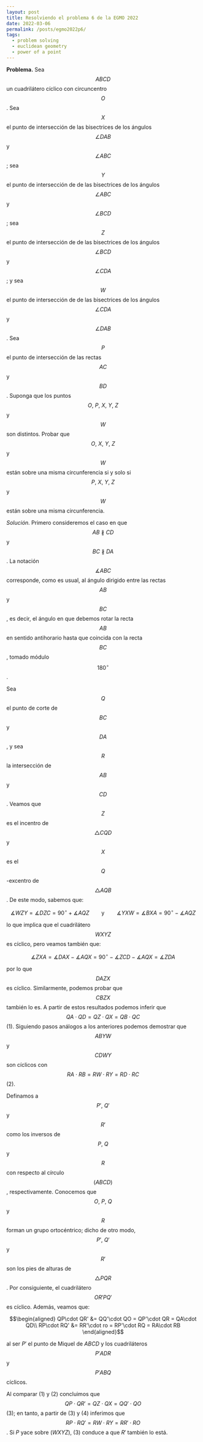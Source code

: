 ```yaml
---
layout: post
title: Resolviendo el problema 6 de la EGMO 2022
date: 2022-03-06
permalink: /posts/egmo2022p6/
tags:
  - problem solving
  - euclidean geometry
  - power of a point
---
```


**Problema.** Sea $$ABCD$$ un cuadrilátero cíclico con circuncentro $$O$$. Sea $$X$$ el punto de intersección de las bisectrices de los ángulos 
$$\angle DAB$$ y $$\angle ABC$$; sea $$Y$$ el punto de intersección de de las bisectrices de los ángulos $$\angle ABC$$ y $$\angle BCD$$; sea
$$Z$$ el punto de intersección de de las bisectrices de los ángulos $$\angle BCD$$ y $$\angle CDA$$; y sea $$W$$ el punto de intersección de
de las bisectrices de los ángulos $$\angle CDA$$ y $$\angle DAB$$. Sea $$P$$ el punto de intersección de las rectas $$AC$$ y $$BD$$. Suponga que los
puntos $$O,\ P,\ X,\ Y,\ Z$$ y $$W$$ son distintos. Probar que $$O,\ X,\ Y,\ Z$$ y $$W$$ están sobre una misma circunferencia si y solo si
$$P,\ X,\ Y,\ Z$$ y $$W$$ están sobre una misma circunferencia.

*Solución.* Primero consideremos el caso en que $$AB\nparallel CD$$ y $$BC\nparallel DA$$. La notación $$\measuredangle ABC$$ corresponde, como es usual, al ángulo dirigido entre las rectas $$AB$$ y $$BC$$, es decir, el ángulo en que debemos rotar la recta $$AB$$ en sentido antihorario hasta que coincida con la recta $$BC$$, tomado módulo $$180^{\circ}$$. 

Sea $$Q$$ el punto de corte de $$BC$$ y $$DA$$, y sea $$R$$ la intersección de $$AB$$ y $$CD$$. Veamos que $$Z$$ es el incentro de $$\bigtriangleup CQD$$ y $$X$$ es el $$Q$$-excentro de $$\bigtriangleup AQB$$. De este modo, sabemos que:

$$\measuredangle WZY = \measuredangle DZC = 90^{\circ} + \measuredangle AQZ \qquad \mbox{y} \qquad \measuredangle YXW = \measuredangle BXA = 90^{\circ} - \measuredangle AQZ$$

lo que implica que el cuadrilátero $$WXYZ$$ es cíclico, pero veamos también que:

$$\measuredangle ZXA = \measuredangle DAX - \measuredangle AQX = 90^{\circ} - \measuredangle ZCD - \measuredangle AQX = \measuredangle ZDA$$

por lo que $$DAZX$$ es cíclico. Similarmente, podemos probar que $$CBZX$$ también lo es. A partir de estos resultados podemos inferir que $$QA\cdot QD = QZ\cdot QX = QB\cdot QC$$ (1). Siguiendo pasos análogos a los anteriores podemos demostrar que $$ABYW$$ y $$CDWY$$ son cíclicos con $$RA\cdot RB = RW\cdot RY = RD \cdot RC$$ (2).

Definamos a $$P',\ Q'$$ y $$R'$$ como los inversos de $$P,\ Q$$ y $$R$$ con respecto al círculo $$(ABCD)$$, respectivamente. Conocemos que $$O,\ P,\ Q$$ y $$R$$ forman un grupo ortocéntrico; dicho de otro modo, $$P',\ Q'$$ y $$R'$$ son los pies de alturas de $$\bigtriangleup PQR$$. Por consiguiente, el cuadrilátero $$OR'PQ'$$ es cíclico. Además, veamos que: 

$$\begin{aligned}
   QP\cdot QR' &= QQ'\cdot QO = QP'\cdot QR = QA\cdot QD\\
	 RP\cdot RQ' &= RR'\cdot ro = RP'\cdot RQ = RA\cdot RB 
\end{aligned}$$

al ser $P'$ el punto de Miquel de $ABCD$ y los cuadriláteros $$P'ADR$$ y $$P'ABQ$$ cíclicos. 

Al comparar (1) y (2) concluimos que $$QP\cdot QR'= QZ\cdot QX = QQ'\cdot QO$$ (3); en tanto, a partir de (3) y (4) inferimos que $$RP\cdot RQ' = RW\cdot RY = RR'\cdot RO$$. Si $P$ yace sobre $(WXYZ)$, (3) conduce a que $R'$ también lo está. 
